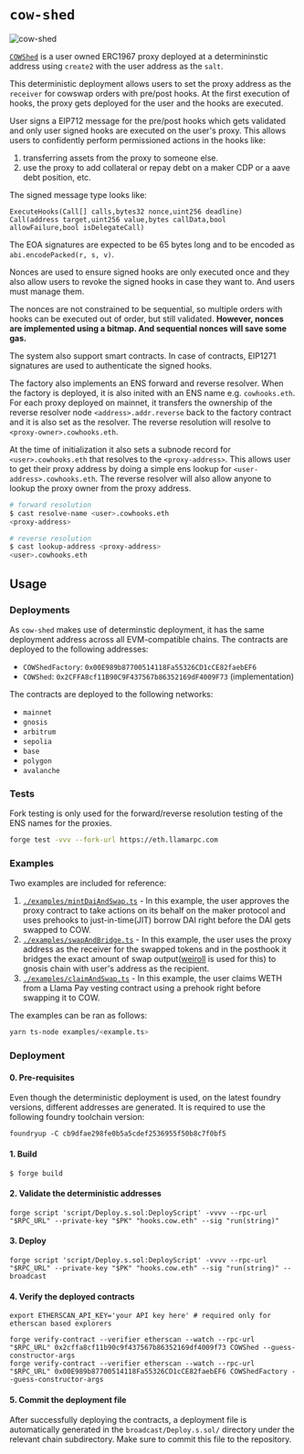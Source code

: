 # `cow-shed`

![`cow-shed`](https://i.imgur.com/n7GUxFC.png)

[`COWShed`](./src/COWShed.sol) is a user owned ERC1967 proxy deployed at a determininstic
address using `create2` with the user address as the `salt`.

This deterministic deployment allows users to set the proxy address as the `receiver` for
cowswap orders with pre/post hooks. At the first execution of hooks, the proxy gets deployed
for the user and the hooks are executed.

User signs a EIP712 message for the pre/post hooks which gets validated and only user signed
hooks are executed on the user's proxy. This allows users to confidently perform permissioned
actions in the hooks like:
1. transferring assets from the proxy to someone else.
2. use the proxy to add collateral or repay debt on a maker CDP or a aave debt position, etc.

The signed message type looks like:
```
ExecuteHooks(Call[] calls,bytes32 nonce,uint256 deadline)
Call(address target,uint256 value,bytes callData,bool allowFailure,bool isDelegateCall)
```

The EOA signatures are expected to be 65 bytes long and to be encoded as `abi.encodePacked(r, s, v)`.

Nonces are used to ensure signed hooks are only executed once and they also allow users to revoke
the signed hooks in case they want to. And users must manage them.

The nonces are not constrained to be sequential, so multiple orders with hooks can be executed
out of order, but still validated. **However, nonces are implemented using a bitmap. And sequential
nonces will save some gas.**

The system also support smart contracts. In case of contracts, EIP1271 signatures are used to
authenticate the signed hooks.

The factory also implements an ENS forward and reverse resolver. When the factory is deployed, it is
also inited with an ENS name e.g. `cowhooks.eth`. For each proxy deployed on mainnet, it transfers the
ownership of the reverse resolver node `<address>.addr.reverse` back to the factory contract and it is
also set as the resolver. The reverse resolution will resolve to `<proxy-owner>.cowhooks.eth`.

At the time of initialization it also sets a subnode record for `<user>.cowhooks.eth` that resolves to
the `<proxy-address>`. This allows user to get their proxy address by doing a simple ens lookup for
`<user-address>.cowhooks.eth`. The reverse resolver will also allow anyone to lookup the proxy owner
from the proxy address.

```sh
# forward resolution
$ cast resolve-name <user>.cowhooks.eth
<proxy-address>

# reverse resolution
$ cast lookup-address <proxy-address>
<user>.cowhooks.eth
```

## Usage

### Deployments

As `cow-shed` makes use of determinstic deployment, it has the same deployment address across all EVM-compatible chains. The contracts are deployed to the following addresses:

* `COWShedFactory`: `0x00E989b87700514118Fa55326CD1cCE82faebEF6`
* `COWShed`: `0x2CFFA8cf11B90C9F437567b86352169dF4009F73` (implementation)

The contracts are deployed to the following networks:

* `mainnet`
* `gnosis`
* `arbitrum`
* `sepolia`
* `base`
* `polygon`
* `avalanche`

### Tests

Fork testing is only used for the forward/reverse resolution testing of the ENS names for the proxies.

```bash
forge test -vvv --fork-url https://eth.llamarpc.com
```
### Examples

Two examples are included for reference:
1. [`./examples/mintDaiAndSwap.ts`](./examples/mintDaiAndSwap.ts) - In this example, the user approves the proxy contract to take actions on its behalf on the maker protocol and uses prehooks to just-in-time(JIT) borrow DAI right before the DAI gets swapped to COW.
2. [`./examples/swapAndBridge.ts`](./examples/swapAndBridge.ts) - In this example, the user uses the proxy address as the receiver for the swapped tokens and in the posthook it bridges the exact amount of swap output([weiroll](https://github.com/weiroll/weiroll) is used for this) to gnosis chain with user's address as the recipient.
3. [`./examples/claimAndSwap.ts`](./examples/claimAndSwap.ts) - In this example, the user claims WETH from a Llama Pay vesting contract using a prehook right before swapping it to COW.

The examples can be ran as follows:
```bash
yarn ts-node examples/<example.ts>
```

### Deployment

#### 0. Pre-requisites

Even though the deterministic deployment is used, on the latest foundry versions, different addresses are generated.
It is required to use the following foundry toolchain version:

```shell
foundryup -C cb9dfae298fe0b5a5cdef2536955f50b8c7f0bf5
```

#### 1. Build 

```shell
$ forge build
```

#### 2. Validate the deterministic addresses

```shell
forge script 'script/Deploy.s.sol:DeployScript' -vvvv --rpc-url "$RPC_URL" --private-key "$PK" "hooks.cow.eth" --sig "run(string)"
```

#### 3. Deploy

```shell
forge script 'script/Deploy.s.sol:DeployScript' -vvvv --rpc-url "$RPC_URL" --private-key "$PK" "hooks.cow.eth" --sig "run(string)" --broadcast
```

#### 4. Verify the deployed contracts

```shell
export ETHERSCAN_API_KEY='your API key here' # required only for etherscan based explorers

forge verify-contract --verifier etherscan --watch --rpc-url "$RPC_URL" 0x2cffa8cf11b90c9f437567b86352169df4009f73 COWShed --guess-constructor-args
forge verify-contract --verifier etherscan --watch --rpc-url "$RPC_URL" 0x00E989b87700514118Fa55326CD1cCE82faebEF6 COWShedFactory --guess-constructor-args
```

#### 5. Commit the deployment file

After successfully deploying the contracts, a deployment file is automatically generated in the `broadcast/Deploy.s.sol/` directory under the relevant chain subdirectory. Make sure to commit this file to the repository.
